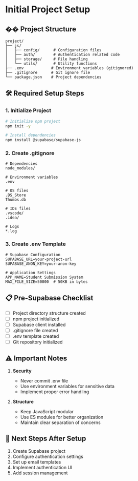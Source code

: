 # Initial Project Setup

## �� Project Structure

```
project/
├── js/
│   ├── config/      # Configuration files
│   ├── auth/        # Authentication related code
│   ├── storage/     # File handling
│   └── utils/       # Utility functions
├── .env            # Environment variables (gitignored)
├── .gitignore      # Git ignore file
└── package.json    # Project dependencies
```

## 🛠️ Required Setup Steps

### 1. Initialize Project

```bash
# Initialize npm project
npm init -y

# Install dependencies
npm install @supabase/supabase-js
```

### 2. Create .gitignore

```gitignore
# Dependencies
node_modules/

# Environment variables
.env

# OS files
.DS_Store
Thumbs.db

# IDE files
.vscode/
.idea/

# Logs
*.log
```

### 3. Create .env Template

```env
# Supabase Configuration
SUPABASE_URL=your-project-url
SUPABASE_ANON_KEY=your-anon-key

# Application Settings
APP_NAME=Student Submission System
MAX_FILE_SIZE=50000  # 50KB in bytes
```

## 📋 Pre-Supabase Checklist

- [ ] Project directory structure created
- [ ] npm project initialized
- [ ] Supabase client installed
- [ ] .gitignore file created
- [ ] .env template created
- [ ] Git repository initialized

## ⚠️ Important Notes

1. **Security**

   - Never commit .env file
   - Use environment variables for sensitive data
   - Implement proper error handling

2. **Structure**
   - Keep JavaScript modular
   - Use ES modules for better organization
   - Maintain clear separation of concerns

## 🚀 Next Steps After Setup

1. Create Supabase project
2. Configure authentication settings
3. Set up email templates
4. Implement authentication UI
5. Add session management

